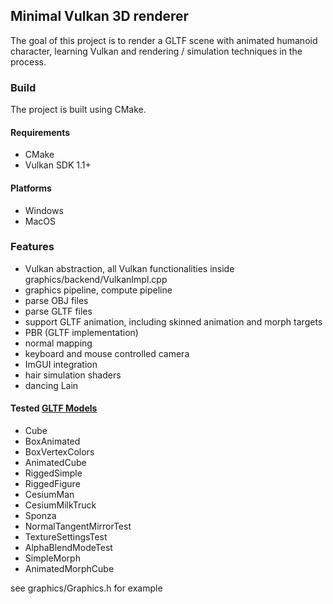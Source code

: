 ## Minimal Vulkan 3D renderer

The goal of this project is to render a GLTF scene with animated humanoid character, learning Vulkan and rendering / simulation techniques in the process.

### Build
The project is built using CMake. 

#### Requirements
- CMake
- Vulkan SDK 1.1+

#### Platforms
- Windows
- MacOS

### Features
- Vulkan abstraction, all Vulkan functionalities inside graphics/backend/VulkanImpl.cpp
- graphics pipeline, compute pipeline
- parse OBJ files
- parse GLTF files 
- support GLTF animation, including skinned animation and morph targets
- PBR (GLTF implementation)
- normal mapping
- keyboard and mouse controlled camera
- ImGUI integration
- hair simulation shaders
- dancing Lain

#### Tested [GLTF Models](https://github.com/KhronosGroup/glTF-Sample-Models/tree/main/2.0)
- Cube
- BoxAnimated
- BoxVertexColors
- AnimatedCube
- RiggedSimple
- RiggedFigure
- CesiumMan
- CesiumMilkTruck
- Sponza
- NormalTangentMirrorTest
- TextureSettingsTest
- AlphaBlendModeTest
- SimpleMorph
- AnimatedMorphCube

see graphics/Graphics.h for example 
